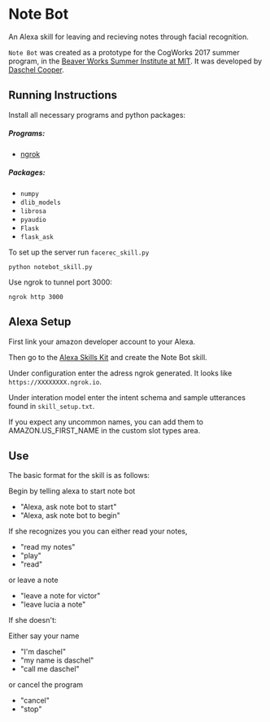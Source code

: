 # Note Bot

An Alexa skill for leaving and recieving notes through facial recognition.

`Note Bot` was created as a prototype for the CogWorks 2017 summer program, in the [Beaver Works Summer Institute at MIT](https://beaverworks.ll.mit.edu/CMS/bw/bwsi). It was developed by [Daschel Cooper](https://github.com/thedashdude).

## Running Instructions

Install all necessary programs and python packages:
##### Programs:
* [ngrok](https://ngrok.com/)

##### Packages:
* `numpy`
* `dlib_models`
* `librosa`
* `pyaudio`
* `Flask`
* `flask_ask`

To set up the server run `facerec_skill.py`

```shell
python notebot_skill.py
```

Use ngrok to tunnel port 3000:

```shell
ngrok http 3000
```

## Alexa Setup

First link your amazon developer account to your Alexa.

Then go to the [Alexa Skills Kit](https://developer.amazon.com/edw/home.html#/skills) and create the Note Bot skill.

Under configuration enter the adress ngrok generated. It looks like `https://XXXXXXXX.ngrok.io`.

Under interation model enter the intent schema and sample utterances found in `skill_setup.txt`.

If you expect any uncommon names, you can add them to AMAZON.US_FIRST_NAME in the custom slot types area.

## Use

The basic format for the skill is as follows:

Begin by telling alexa to start note bot

- "Alexa, ask note bot to start"
- "Alexa, ask note bot to begin"

If she recognizes you you can either read your notes,

- "read my notes"
- "play"
- "read"

or leave a note

- "leave a note for victor"
- "leave lucia a note"

If she doesn't:

Either say your name

- "I'm daschel"
- "my name is daschel"
- "call me daschel"

or cancel the program

- "cancel"
- "stop"